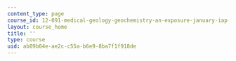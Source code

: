 ```yaml
---
content_type: page
course_id: 12-091-medical-geology-geochemistry-an-exposure-january-iap-2006
layout: course_home
title: ''
type: course
uid: ab89b04e-ae2c-c55a-b6e9-8ba7f1f918de
---
```

